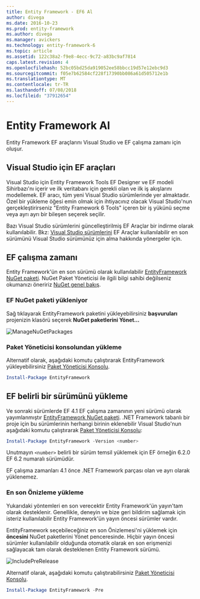 ```yaml
---
title: Entity Framework - EF6 Al
author: divega
ms.date: 2016-10-23
ms.prod: entity-framework
ms.author: divega
ms.manager: avickers
ms.technology: entity-framework-6
ms.topic: article
ms.assetid: 122c38a2-f9e8-4ecc-9c72-a83bc9af7814
caps.latest.revision: 4
ms.openlocfilehash: 52bc05bd25da919052ee58bbcc19d57e12ebc9d3
ms.sourcegitcommit: f05e7b62584cf228f17390bb086a61d505712e1b
ms.translationtype: MT
ms.contentlocale: tr-TR
ms.lasthandoff: 07/08/2018
ms.locfileid: "37912654"
---
```

# <a name="get-entity-framework"></a>Entity Framework Al
Entity Framework EF araçlarını Visual Studio ve EF çalışma zamanı için oluşur.

## <a name="ef-tools-for-visual-studio"></a>Visual Studio için EF araçları

Visual Studio için Entity Framework Tools EF Designer ve EF modeli Sihirbazı'nı içerir ve ilk veritabanı için gerekli olan ve ilk iş akışlarını modellemek. EF aracı, tüm yeni Visual Studio sürümlerinde yer almaktadır. Özel bir yükleme öğesi emin olmak için ihtiyacınız olacak Visual Studio'nun gerçekleştirirseniz "Entity Framework 6 Tools" içeren bir iş yükünü seçme veya ayrı ayrı bir bileşen seçerek seçilir.

Bazı Visual Studio sürümlerini güncelleştirilmiş EF Araçlar bir indirme olarak kullanılabilir. Bkz: [Visual Studio sürümlerini](~/ef6/what-is-new/visual-studio.md) EF Araçlar kullanılabilir en son sürümünü Visual Studio sürümünüz için alma hakkında yönergeler için.

## <a name="ef-runtime"></a>EF çalışma zamanı

Entity Framework'ün en son sürümü olarak kullanılabilir [EntityFramework NuGet paketi](http://nuget.org/packages/EntityFramework/). NuGet Paket Yöneticisi ile ilgili bilgi sahibi değilseniz okumanızı öneririz [NuGet genel bakış](https://docs.microsoft.com/nuget/consume-packages/overview-and-workflow).

### <a name="installing-the-ef-nuget-package"></a>EF NuGet paketi yükleniyor

Sağ tıklayarak EntityFramework paketini yükleyebilirsiniz **başvuruları** projenizin klasörü seçerek **NuGet paketlerini Yönet...**

![ManageNuGetPackages](~/ef6/media/managenugetpackages.png)

### <a name="installing-from-package-manager-console"></a>Paket Yöneticisi konsolundan yükleme

Alternatif olarak, aşağıdaki komutu çalıştırarak EntityFramework yükleyebilirsiniz [Paket Yöneticisi Konsolu](http://docs.nuget.org/docs/start-here/using-the-package-manager-console).

``` powershell
Install-Package EntityFramework
```

## <a name="installing-a-specific-version-of-ef"></a>EF belirli bir sürümünü yükleme

Ve sonraki sürümlerde EF 4.1 EF çalışma zamanının yeni sürümü olarak yayımlanmıştır [EntityFramework NuGet paketi](https://www.nuget.org/packages/EntityFramework/). .NET Framework tabanlı bir proje için bu sürümlerinin herhangi birinin eklenebilir Visual Studio'nun aşağıdaki komutu çalıştırarak [Paket Yöneticisi Konsolu](http://docs.nuget.org/docs/start-here/using-the-package-manager-console):

``` powershell
Install-Package EntityFramework -Version <number>
```

Unutmayın `<number>` belirli bir sürüm temsil yüklemek için EF örneğin 6.2.0 EF 6.2 numaralı sürümüdür.   

EF çalışma zamanları 4.1 önce .NET Framework parçası olan ve ayrı olarak yüklenemez.

### <a name="installing-the-latest-preview"></a>En son Önizleme yükleme

Yukarıdaki yöntemleri en son verecektir Entity Framework'ün yayın'tam olarak desteklenir. Genellikle, deneyin ve bize geri bildirim sağlamak için isteriz kullanılabilir Entity Framework'ün yayın öncesi sürümler vardır.

EntityFramework seçebileceğiniz en son Önizlemesi'ni yüklemek için **öncesini** NuGet paketlerini Yönet penceresinde. Hiçbir yayın öncesi sürümler kullanılabilir olduğunda otomatik olarak en son erişmenizi sağlayacak tam olarak desteklenen Entity Framework sürümü.

![IncludePreRelease](~/ef6/media/includeprerelease.png)

Alternatif olarak, aşağıdaki komutu çalıştırabilirsiniz [Paket Yöneticisi Konsolu](http://docs.nuget.org/docs/start-here/using-the-package-manager-console).

``` powershell
Install-Package EntityFramework -Pre
```
